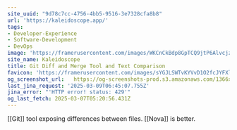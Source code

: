 ```yaml
---
site_uuid: "9d78c7cc-4756-4bb5-9516-3e7328cfa8b8"
url: 'https://kaleidoscope.app/'
tags:
- Developer-Experience
- Software-Development
- DevOps
image: 'https://framerusercontent.com/images/WKCnCkBdp8GpTCQ9jtP6AlvcjzE.jpeg'
site_name: Kaleidoscope
title: Git Diff and Merge Tool and Text Comparison
favicon: 'https://framerusercontent.com/images/sYGJLSWTvKYVvD1O2fcJYFXlGs.png'
og_screenshot_url:   https://og-screenshots-prod.s3.amazonaws.com/1366x768/80/false/e27b11485323566563af5be6b42eb5e86b44e39f3f007ece70b6104c08f900dd.jpeg
last_jina_request: '2025-03-09T06:45:07.755Z'
jina_error: "'HTTP error! status: 429'"
og_last_fetch: 2025-03-07T05:20:56.431Z
---
```

[[Git]] tool exposing differences between files.  [[Nova]] is better. 
